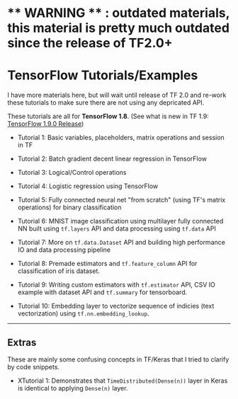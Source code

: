 # ** WARNING ** : outdated materials, this material is pretty much outdated since the release of TF2.0+ 

# TensorFlow Tutorials/Examples

I have more materials here, but will wait until release of TF 2.0 and re-work these tutorials to make sure there are not using any depricated API.



These tutorials are all for **TensorFlow 1.8**. (See what is new in TF 1.9: [TensorFlow 1.9.0 Release](https://github.com/tensorflow/tensorflow/releases/tag/v1.9.0))

- Tutorial 1: Basic variables, placeholders, matrix operations and session in TF

- Tutorial 2: Batch gradient decent linear regression in TensorFlow

- Tutorial 3: Logical/Control operations

- Tutorial 4: Logistic regression using TensorFlow

- Tutorial 5: Fully connected neural net "from scratch" (using TF's matrix operations) for binary classification

- Tutorial 6: MNIST image classification using multilayer fully connected NN built using `tf.layers` API and data processing using `tf.data` API

- Tutorial 7: More on `tf.data.Dataset` API and building high performance IO and data processing pipeline

- Tutorial 8: Premade estimators and `tf.feature_column` API for classification of iris dataset.

- Tutorial 9: Writing custom estimators with `tf.estimator` API, CSV IO example with dataset API and `tf.summary` for tensorboard.

- Tutorial 10: Embedding layer to vectorize sequence of indicies (text vectorization) using `tf.nn.embedding_lookup`.

---

## Extras

These are mainly some confusing concepts in TF/Keras that I tried to clarify by code snippets.

- XTutorial 1: Demonstrates that `TimeDistributed(Dense(n))` layer in Keras is identical to applying `Dense(n)` layer.

